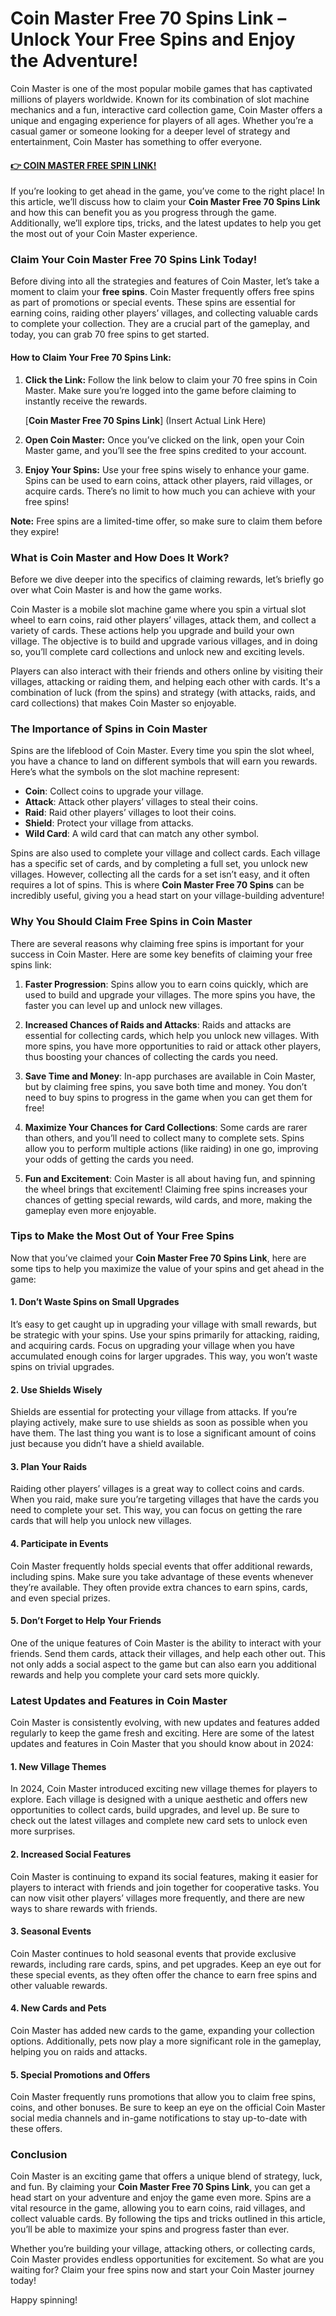 # Coin Master Free 70 Spins Link – Unlock Your Free Spins and Enjoy the Adventure!

Coin Master is one of the most popular mobile games that has captivated millions of players worldwide. Known for its combination of slot machine mechanics and a fun, interactive card collection game, Coin Master offers a unique and engaging experience for players of all ages. Whether you’re a casual gamer or someone looking for a deeper level of strategy and entertainment, Coin Master has something to offer everyone.

#### [👉 COIN MASTER FREE SPIN LINK!](https://edris2025.github.io/spins/)

If you’re looking to get ahead in the game, you’ve come to the right place! In this article, we’ll discuss how to claim your **Coin Master Free 70 Spins Link** and how this can benefit you as you progress through the game. Additionally, we’ll explore tips, tricks, and the latest updates to help you get the most out of your Coin Master experience.

### **Claim Your Coin Master Free 70 Spins Link Today!**

Before diving into all the strategies and features of Coin Master, let’s take a moment to claim your **free spins**. Coin Master frequently offers free spins as part of promotions or special events. These spins are essential for earning coins, raiding other players’ villages, and collecting valuable cards to complete your collection. They are a crucial part of the gameplay, and today, you can grab 70 free spins to get started.

#### **How to Claim Your Free 70 Spins Link:**

1. **Click the Link:** Follow the link below to claim your 70 free spins in Coin Master. Make sure you’re logged into the game before claiming to instantly receive the rewards.

   [**Coin Master Free 70 Spins Link**] (Insert Actual Link Here)

2. **Open Coin Master:** Once you’ve clicked on the link, open your Coin Master game, and you’ll see the free spins credited to your account.

3. **Enjoy Your Spins:** Use your free spins wisely to enhance your game. Spins can be used to earn coins, attack other players, raid villages, or acquire cards. There’s no limit to how much you can achieve with your free spins!

**Note:** Free spins are a limited-time offer, so make sure to claim them before they expire!

### **What is Coin Master and How Does It Work?**

Before we dive deeper into the specifics of claiming rewards, let’s briefly go over what Coin Master is and how the game works.

Coin Master is a mobile slot machine game where you spin a virtual slot wheel to earn coins, raid other players’ villages, attack them, and collect a variety of cards. These actions help you upgrade and build your own village. The objective is to build and upgrade various villages, and in doing so, you’ll complete card collections and unlock new and exciting levels.

Players can also interact with their friends and others online by visiting their villages, attacking or raiding them, and helping each other with cards. It's a combination of luck (from the spins) and strategy (with attacks, raids, and card collections) that makes Coin Master so enjoyable.

### **The Importance of Spins in Coin Master**

Spins are the lifeblood of Coin Master. Every time you spin the slot wheel, you have a chance to land on different symbols that will earn you rewards. Here’s what the symbols on the slot machine represent:

- **Coin**: Collect coins to upgrade your village.
- **Attack**: Attack other players’ villages to steal their coins.
- **Raid**: Raid other players’ villages to loot their coins.
- **Shield**: Protect your village from attacks.
- **Wild Card**: A wild card that can match any other symbol.

Spins are also used to complete your village and collect cards. Each village has a specific set of cards, and by completing a full set, you unlock new villages. However, collecting all the cards for a set isn’t easy, and it often requires a lot of spins. This is where **Coin Master Free 70 Spins** can be incredibly useful, giving you a head start on your village-building adventure!

### **Why You Should Claim Free Spins in Coin Master**

There are several reasons why claiming free spins is important for your success in Coin Master. Here are some key benefits of claiming your free spins link:

1. **Faster Progression**: Spins allow you to earn coins quickly, which are used to build and upgrade your villages. The more spins you have, the faster you can level up and unlock new villages.
   
2. **Increased Chances of Raids and Attacks**: Raids and attacks are essential for collecting cards, which help you unlock new villages. With more spins, you have more opportunities to raid or attack other players, thus boosting your chances of collecting the cards you need.

3. **Save Time and Money**: In-app purchases are available in Coin Master, but by claiming free spins, you save both time and money. You don’t need to buy spins to progress in the game when you can get them for free!

4. **Maximize Your Chances for Card Collections**: Some cards are rarer than others, and you’ll need to collect many to complete sets. Spins allow you to perform multiple actions (like raiding) in one go, improving your odds of getting the cards you need.

5. **Fun and Excitement**: Coin Master is all about having fun, and spinning the wheel brings that excitement! Claiming free spins increases your chances of getting special rewards, wild cards, and more, making the gameplay even more enjoyable.

### **Tips to Make the Most Out of Your Free Spins**

Now that you’ve claimed your **Coin Master Free 70 Spins Link**, here are some tips to help you maximize the value of your spins and get ahead in the game:

#### **1. Don’t Waste Spins on Small Upgrades**
It’s easy to get caught up in upgrading your village with small rewards, but be strategic with your spins. Use your spins primarily for attacking, raiding, and acquiring cards. Focus on upgrading your village when you have accumulated enough coins for larger upgrades. This way, you won’t waste spins on trivial upgrades.

#### **2. Use Shields Wisely**
Shields are essential for protecting your village from attacks. If you’re playing actively, make sure to use shields as soon as possible when you have them. The last thing you want is to lose a significant amount of coins just because you didn’t have a shield available.

#### **3. Plan Your Raids**
Raiding other players’ villages is a great way to collect coins and cards. When you raid, make sure you’re targeting villages that have the cards you need to complete your set. This way, you can focus on getting the rare cards that will help you unlock new villages.

#### **4. Participate in Events**
Coin Master frequently holds special events that offer additional rewards, including spins. Make sure you take advantage of these events whenever they’re available. They often provide extra chances to earn spins, cards, and even special prizes.

#### **5. Don’t Forget to Help Your Friends**
One of the unique features of Coin Master is the ability to interact with your friends. Send them cards, attack their villages, and help each other out. This not only adds a social aspect to the game but can also earn you additional rewards and help you complete your card sets more quickly.

### **Latest Updates and Features in Coin Master**

Coin Master is consistently evolving, with new updates and features added regularly to keep the game fresh and exciting. Here are some of the latest updates and features in Coin Master that you should know about in 2024:

#### **1. New Village Themes**
In 2024, Coin Master introduced exciting new village themes for players to explore. Each village is designed with a unique aesthetic and offers new opportunities to collect cards, build upgrades, and level up. Be sure to check out the latest villages and complete new card sets to unlock even more surprises.

#### **2. Increased Social Features**
Coin Master is continuing to expand its social features, making it easier for players to interact with friends and join together for cooperative tasks. You can now visit other players’ villages more frequently, and there are new ways to share rewards with friends.

#### **3. Seasonal Events**
Coin Master continues to hold seasonal events that provide exclusive rewards, including rare cards, spins, and pet upgrades. Keep an eye out for these special events, as they often offer the chance to earn free spins and other valuable rewards.

#### **4. New Cards and Pets**
Coin Master has added new cards to the game, expanding your collection options. Additionally, pets now play a more significant role in the gameplay, helping you on raids and attacks.

#### **5. Special Promotions and Offers**
Coin Master frequently runs promotions that allow you to claim free spins, coins, and other bonuses. Be sure to keep an eye on the official Coin Master social media channels and in-game notifications to stay up-to-date with these offers.

### **Conclusion**

Coin Master is an exciting game that offers a unique blend of strategy, luck, and fun. By claiming your **Coin Master Free 70 Spins Link**, you can get a head start on your adventure and enjoy the game even more. Spins are a vital resource in the game, allowing you to earn coins, raid villages, and collect valuable cards. By following the tips and tricks outlined in this article, you’ll be able to maximize your spins and progress faster than ever.

Whether you’re building your village, attacking others, or collecting cards, Coin Master provides endless opportunities for excitement. So what are you waiting for? Claim your free spins now and start your Coin Master journey today!

Happy spinning!
